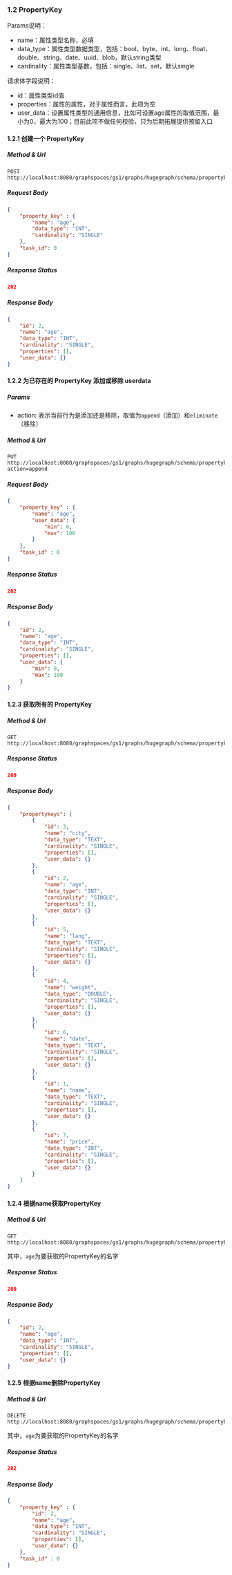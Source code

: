 ### 1.2 PropertyKey

Params说明：

- name：属性类型名称，必填
- data_type：属性类型数据类型，包括：bool、byte、int、long、float、double、string、date、uuid、blob，默认string类型
- cardinality：属性类型基数，包括：single、list、set，默认single

请求体字段说明：

- id：属性类型id值
- properties：属性的属性，对于属性而言，此项为空
- user_data：设置属性类型的通用信息，比如可设置age属性的取值范围，最小为0，最大为100；目前此项不做任何校验，只为后期拓展提供预留入口


#### 1.2.1 创建一个 PropertyKey

##### Method & Url

```
POST http://localhost:8080/graphspaces/gs1/graphs/hugegraph/schema/propertykeys
```

##### Request Body

```json
{
    "property_key" : {
        "name": "age",
        "data_type": "INT",
        "cardinality": "SINGLE"
    },
    "task_id": 0
}
```

##### Response Status

```json
202
```

##### Response Body

```json
{
    "id": 2,
    "name": "age",
    "data_type": "INT",
    "cardinality": "SINGLE",
    "properties": [],
    "user_data": {}
}
```

#### 1.2.2 为已存在的 PropertyKey 添加或移除 userdata

##### Params

- action: 表示当前行为是添加还是移除，取值为`append`（添加）和`eliminate`（移除）

##### Method & Url

```
PUT http://localhost:8080/graphspaces/gs1/graphs/hugegraph/schema/propertykeys/age?action=append
```

##### Request Body

```json
{
    "property_key" : {
        "name": "age",
        "user_data": {
            "min": 0,
            "max": 100
        }
    },
    "task_id" : 0
}
```

##### Response Status

```json
202
```

##### Response Body

```json
{
    "id": 2,
    "name": "age",
    "data_type": "INT",
    "cardinality": "SINGLE",
    "properties": [],
    "user_data": {
        "min": 0,
        "max": 100
    }
}
```

#### 1.2.3 获取所有的 PropertyKey

##### Method & Url

```
GET http://localhost:8080/graphspaces/gs1/graphs/hugegraph/schema/propertykeys
```

##### Response Status

```json
200
```

##### Response Body

```json
{
    "propertykeys": [
        {
            "id": 3,
            "name": "city",
            "data_type": "TEXT",
            "cardinality": "SINGLE",
            "properties": [],
            "user_data": {}
        },
        {
            "id": 2,
            "name": "age",
            "data_type": "INT",
            "cardinality": "SINGLE",
            "properties": [],
            "user_data": {}
        },
        {
            "id": 5,
            "name": "lang",
            "data_type": "TEXT",
            "cardinality": "SINGLE",
            "properties": [],
            "user_data": {}
        },
        {
            "id": 4,
            "name": "weight",
            "data_type": "DOUBLE",
            "cardinality": "SINGLE",
            "properties": [],
            "user_data": {}
        },
        {
            "id": 6,
            "name": "date",
            "data_type": "TEXT",
            "cardinality": "SINGLE",
            "properties": [],
            "user_data": {}
        },
        {
            "id": 1,
            "name": "name",
            "data_type": "TEXT",
            "cardinality": "SINGLE",
            "properties": [],
            "user_data": {}
        },
        {
            "id": 7,
            "name": "price",
            "data_type": "INT",
            "cardinality": "SINGLE",
            "properties": [],
            "user_data": {}
        }
    ]
}
```

#### 1.2.4 根据name获取PropertyKey

##### Method & Url

```
GET http://localhost:8080/graphspaces/gs1/graphs/hugegraph/schema/propertykeys/age
```

其中，`age`为要获取的PropertyKey的名字

##### Response Status

```json
200
```

##### Response Body

```json
{
    "id": 2,
    "name": "age",
    "data_type": "INT",
    "cardinality": "SINGLE",
    "properties": [],
    "user_data": {}
}
```

#### 1.2.5 根据name删除PropertyKey

##### Method & Url

```
DELETE http://localhost:8080/graphspaces/gs1/graphs/hugegraph/schema/propertykeys/age
```

其中，`age`为要获取的PropertyKey的名字

##### Response Status

```json
202
```

##### Response Body

```json
{
    "property_key" : {
        "id": 2,
        "name": "age",
        "data_type": "INT",
        "cardinality": "SINGLE",
        "properties": [],
        "user_data": {}
    },
    "task_id" : 0
}
```
